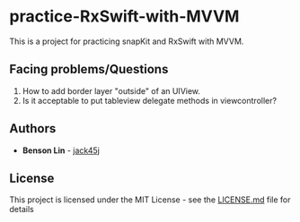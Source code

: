 # practice-RxSwift-with-MVVM

This is a project for practicing snapKit and RxSwift with MVVM.

## Facing problems/Questions

1. How to add border layer "outside" of an UIView.
2. Is it acceptable to put tableview delegate methods in viewcontroller?

## Authors

* **Benson Lin**  - [jack45j](https://github.com/jack45j)

## License

This project is licensed under the MIT License - see the [LICENSE.md](LICENSE.md) file for details
